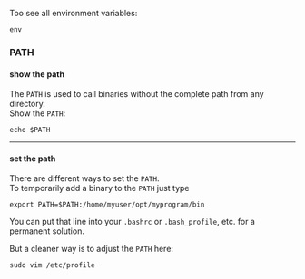 Too see all environment variables:
```
env
```

### PATH
#### show the path

The `PATH` is used to call binaries without the complete path from any directory.\
Show the `PATH`:
```
echo $PATH
```
***
#### set the path
There are different ways to set the `PATH`.\
To temporarily add a binary to the `PATH` just type 
```
export PATH=$PATH:/home/myuser/opt/myprogram/bin
```

You can put that line into your `.bashrc` or `.bash_profile`, etc. for a permanent solution.

But a cleaner way is to adjust the `PATH` here:
```
sudo vim /etc/profile
```

